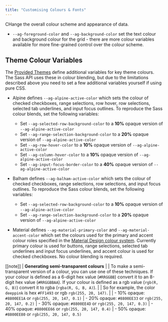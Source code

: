 ```yaml
---
title: "Customising Colours & Fonts"
---
```


CHange the overall colour scheme and appearance of data.

- `--ag-foreground-color` and `--ag-background-color` set the text colour and background colour for the grid - there are more colour variables available for more fine-grained control over the colour scheme.



## Theme Colour Variables

The [Provided Themes](/themes/) define additional variables for key theme colours. The Sass API uses these in colour blending, but due to the limitations described above you need to set a few additional variables yourself if using pure CSS.

- Alpine defines `--ag-alpine-active-color` which sets the colour of checked checkboxes, range selections, row hover, row selections, selected tab underlines, and input focus outlines. To reproduce the Sass colour blends, set the following variables:
    - Set `--ag-selected-row-background-color` to a **10%** opaque version of `--ag-alpine-active-color`
    - Set `--ag-range-selection-background-color` to a **20%** opaque version of `--ag-alpine-active-color`
    - Set `--ag-row-hover-color` to a **10%** opaque version of `--ag-alpine-active-color`
    - Set `--ag-column-hover-color` to a **10%** opaque version of `--ag-alpine-active-color`
    - Set `--ag-input-focus-border-color` to a **40%** opaque version of `--ag-alpine-active-color`

- Balham defines `--ag-balham-active-color` which sets the colour of checked checkboxes, range selections, row selections, and input focus outlines. To reproduce the Sass colour blends, set the following variables:
    - Set `--ag-selected-row-background-color` to a **10%** opaque version of `--ag-alpine-active-color`
    - Set `--ag-range-selection-background-color` to a **20%** opaque version of `--ag-alpine-active-color`

- Material defines `--ag-material-primary-color` and `--ag-material-accent-color` which set the colours used for the primary and accent colour roles specified in the [Material Design colour system](https://material.io/design/color/). Currently primary colour is used for buttons, range selections, selected tab underlines and input focus underlines, and accent colour is used for checked checkboxes. No colour blending is required.

[[note]]
| **Generating semi-transparent colours**
|
| To make a semi-transparent version of a colour, you can use one of these techniques. If your colour is defined as a 6-digit hex value (`#RRGGBB`) convert it to an 8-digit hex value (`#RRGGBBAA`). If your colour is defined as a rgb value (`rgb(R, G, B)`) convert it to rgba (`rgba(R, G, B, A)`).
|
| So for example, the color `deeppink` is hex `#FF1493` or rgb `rgb(255, 20, 147)`.
|
| - 10% opaque: `#8800EE1A` or `rgb(255, 20, 147, 0.1)`
| - 20% opaque: `#8800EE33` or `rgb(255, 20, 147, 0.2)`
| - 30% opaque: `#8800EE4D` or `rgb(255, 20, 147, 0.3)`
| - 40% opaque: `#8800EE66` or `rgb(255, 20, 147, 0.4)`
| - 50% opaque: `#8800EE80` or `rgb(255, 20, 147, 0.5)`
